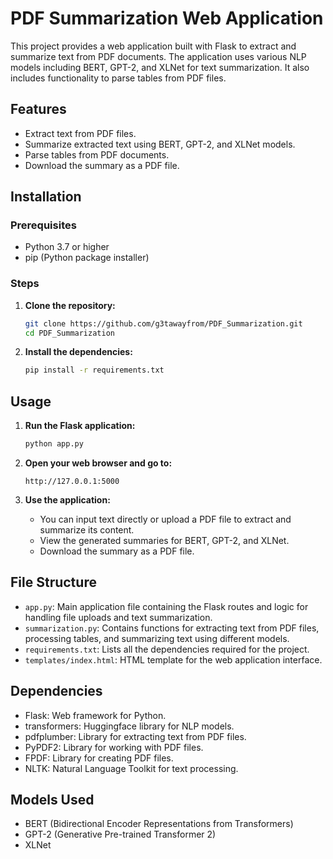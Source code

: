 # PDF Summarization Web Application

This project provides a web application built with Flask to extract and summarize text from PDF documents. The application uses various NLP models including BERT, GPT-2, and XLNet for text summarization. It also includes functionality to parse tables from PDF files.

## Features

- Extract text from PDF files.
- Summarize extracted text using BERT, GPT-2, and XLNet models.
- Parse tables from PDF documents.
- Download the summary as a PDF file.

## Installation

### Prerequisites

- Python 3.7 or higher
- pip (Python package installer)

### Steps

1. **Clone the repository:**

    ```sh
    git clone https://github.com/g3tawayfrom/PDF_Summarization.git
    cd PDF_Summarization
    ```

2. **Install the dependencies:**

    ```sh
    pip install -r requirements.txt
    ```

## Usage

1. **Run the Flask application:**

    ```sh
    python app.py
    ```

2. **Open your web browser and go to:**

    ```
    http://127.0.0.1:5000
    ```

3. **Use the application:**

    - You can input text directly or upload a PDF file to extract and summarize its content.
    - View the generated summaries for BERT, GPT-2, and XLNet.
    - Download the summary as a PDF file.

## File Structure

- `app.py`: Main application file containing the Flask routes and logic for handling file uploads and text summarization.
- `summarization.py`: Contains functions for extracting text from PDF files, processing tables, and summarizing text using different models.
- `requirements.txt`: Lists all the dependencies required for the project.
- `templates/index.html`: HTML template for the web application interface.

## Dependencies

- Flask: Web framework for Python.
- transformers: Huggingface library for NLP models.
- pdfplumber: Library for extracting text from PDF files.
- PyPDF2: Library for working with PDF files.
- FPDF: Library for creating PDF files.
- NLTK: Natural Language Toolkit for text processing.

## Models Used

- BERT (Bidirectional Encoder Representations from Transformers)
- GPT-2 (Generative Pre-trained Transformer 2)
- XLNet


